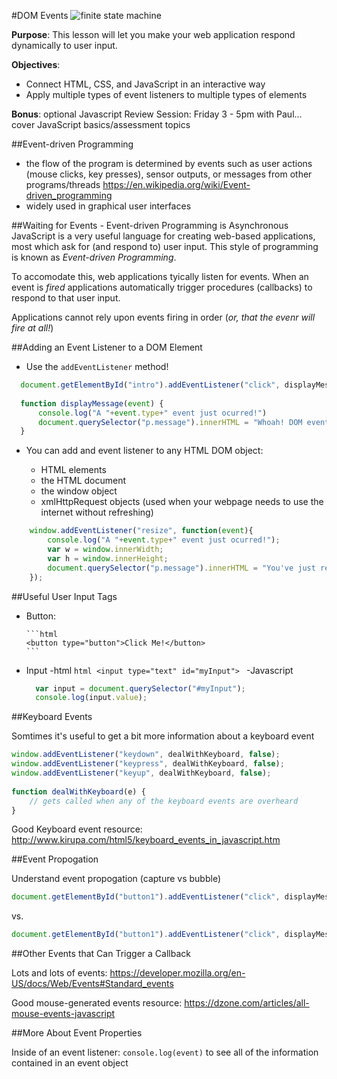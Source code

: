 #DOM Events
![finite state machine](https://i-msdn.sec.s-msft.com/dynimg/IC171571.gif)


**Purpose**: This lesson will let you make your web application respond dynamically to user input. 

**Objectives**:
  - Connect HTML, CSS, and JavaScript in an interactive way
  - Apply multiple types of event listeners to multiple types of elements

**Bonus**: optional Javascript Review Session: Friday 3 - 5pm with Paul... cover JavaScript basics/assessment topics


##Event-driven Programming
 - the flow of the program is determined by events such as user actions (mouse clicks, key presses), sensor outputs, or messages from other programs/threads https://en.wikipedia.org/wiki/Event-driven_programming
 - widely used in graphical user interfaces
  

##Waiting for Events - Event-driven Programming is Asynchronous 
JavaScript is a very useful language for creating web-based applications, most which ask for (and respond to) user input. This style of programming is known as *Event-driven Programming*. 

To accomodate this, web applications tyically listen for events. When an event is *fired* applications automatically trigger procedures (callbacks) to respond to that user input.

Applications cannot rely upon events firing in order (*or, that the evenr will fire at all!*)


##Adding an Event Listener to a DOM Element

 - Use the ```addEventListener``` method!
 
  ```javascript
    document.getElementById("intro").addEventListener("click", displayMessage);
    
    function displayMessage(event) {
    	console.log("A "+event.type+" event just ocurred!")
    	document.querySelector("p.message").innerHTML = "Whoah! DOM events actually work!";
    }
  ```
  
 - You can add and event listener to any HTML DOM object:
 
      - HTML elements
      - the HTML document
      - the window object
      - xmlHttpRequest objects (used when your webpage needs to use the internet without refreshing)

```javascript
    window.addEventListener("resize", function(event){
    	console.log("A "+event.type+" event just ocurred!");
    	var w = window.innerWidth;
    	var h = window.innerHeight;
    	document.querySelector("p.message").innerHTML = "You've just resized the window to "+w+"px  x  "+h+"px!";
    });
```

##Useful User Input Tags
 - Button:
 
       ```html
       <button type="button">Click Me!</button>
       ```
 
 - Input 
    -html 
       ```html
       <input type="text" id="myInput">
       ```
    -Javascript
    
      ```javascript
        var input = document.querySelector("#myInput");
        console.log(input.value);
      ```
 

##Keyboard Events

Somtimes it's useful to get a bit more information about a keyboard event

```javascript
window.addEventListener("keydown", dealWithKeyboard, false);
window.addEventListener("keypress", dealWithKeyboard, false);
window.addEventListener("keyup", dealWithKeyboard, false);
 
function dealWithKeyboard(e) {
    // gets called when any of the keyboard events are overheard
}
```

Good Keyboard event resource: http://www.kirupa.com/html5/keyboard_events_in_javascript.htm 

##Event Propogation

Understand event propogation (capture vs bubble)

```javascript
document.getElementById("button1").addEventListener("click", displayMessage, false);  // allow the event to bubble
```
vs.
```javascript
document.getElementById("button1").addEventListener("click", displayMessage, true);  // capture the event
```


##Other Events that Can Trigger a Callback

Lots and lots of events: https://developer.mozilla.org/en-US/docs/Web/Events#Standard_events

Good mouse-generated events resource: https://dzone.com/articles/all-mouse-events-javascript

##More About Event Properties

Inside of an event listener: ```console.log(event)``` to see all of the information contained in an event object

